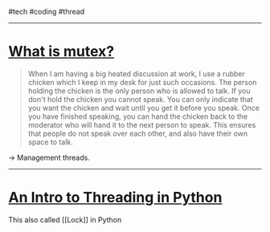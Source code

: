 #tech #coding #thread 

---
# [What is mutex?](https://stackoverflow.com/questions/34524/what-is-a-mutex)

> When I am having a big heated discussion at work, I use a rubber chicken which I keep in my desk for just such occasions. The person holding the chicken is the only person who is allowed to talk. If you don't hold the chicken you cannot speak. You can only indicate that you want the chicken and wait until you get it before you speak. Once you have finished speaking, you can hand the chicken back to the moderator who will hand it to the next person to speak. This ensures that people do not speak over each other, and also have their own space to talk.

→ Management threads.


----

# [An Intro to Threading in Python](https://realpython.com/intro-to-python-threading/#race-conditions)

This also called [[Lock]] in Python